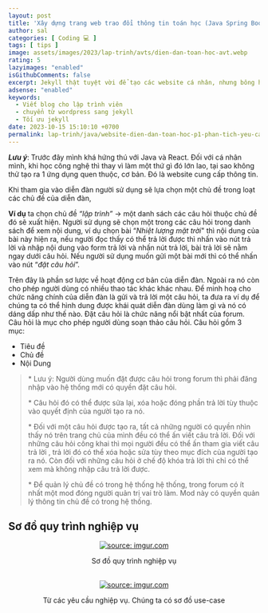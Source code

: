 ```yaml
---
layout: post
title: 'Xây dựng trang web trao đổi thông tin toán học (Java Spring Boot + React JS). Phần 1. Mô tả bài toán'
author: sal
categories: [ Coding 💻 ]
tags: [ tips ]
image: assets/images/2023/lap-trinh/avts/dien-dan-toan-hoc-avt.webp
rating: 5
lazyimages: "enabled"
isGithubComments: false
excerpt: Jekyll thật tuyệt vời để tạo các website cá nhân, nhưng bông hồng nào mà chả có gai!. Bài viết này mình muốn hướng đến các bạn đã có hiểu biết về phát triển web. Các bạn beginer hay các bạn có nhu cầu làm một blog cá nhân có thể tham khảo để hiểu rõ ưu nhược điểm của Wordpress cũng như Jekyll
adsense: "enabled"
keywords:
  - Viết blog cho lập trình viên
  - chuyển từ wordpress sang jekyll
  - Tối ưu jekyll
date: 2023-10-15 15:10:10 +0700
permalink: lap-trinh/java/website-dien-dan-toan-hoc-p1-phan-tich-yeu-cau-bai-toan
---
```


**_Lưu ý_**: Trước đây mình khá hứng thú với Java và React. Đối với cá nhân mình, khi học công nghệ thì thay vì làm một thứ gì đó lớn lao, tại sao không thử tạo ra 1 ứng dụng quen thuộc, cơ bản. Đó là website cung cấp thông tin.


Khi tham gia vào diễn đàn người sử dụng sẽ lựa chọn một chủ đề trong loạt các chủ đề của diễn đàn, 

**Ví dụ** ta chọn chủ đề _“lập trình”_ → một danh sách các câu hỏi thuộc chủ đề đó sẽ xuất hiện. Người sử dụng sẽ chọn một trong các câu hỏi trong danh sách để xem nội dung, ví dụ chọn bài “_Nhiệt lượng mặt trời_" thì nội dung của bài này hiện ra, nếu người đọc thấy có thể trả lời được thì nhấn vào nút trả lời và nhập nội dung vào form trả lời và nhấn nút trả lời, bài trả lời sẽ nằm ngay dưới câu hỏi. Nếu người sử dụng muốn gửi một bài mới thì có thể nhấn vào nút “_đặt câu hỏi_”. 

Trên đây là phần sơ lược về hoạt động cơ bản của diễn đàn. Ngoài ra nó còn cho phép người dùng có nhiều thao tác khác khác nhau. Để minh hoạ cho chức năng chính của diễn đàn là gửi và trả lời một câu hỏi, ta đưa ra ví dụ để chúng ta có thể hình dung được khái quát diễn đàn dùng làm gì và nó có dáng dấp như thế nào. Đặt câu hỏi là chức năng nổi bật nhất của forum. Câu hỏi là mục cho phép người dùng soạn thảo câu hỏi. Câu hỏi gồm 3 mục:

*   Tiêu đề
*   Chủ đề
*   Nội Dung

> \* Lưu ý: Người dùng muốn đặt được câu hỏi trong forum thì phải đăng nhập vào hệ thống mới có quyền đặt câu hỏi.
>
> \* Câu hỏi đó có thể được sửa lại, xóa hoặc đóng phần trả lời tùy thuộc vào quyết định của người tạo ra nó.
>
> \* Đối với một câu hỏi được tạo ra, tất cả những người có quyền nhìn thấy nó trên trang chủ của mình đều có thể ấn viết câu trả lời. Đối với những câu hỏi công khai thì mọi người đều có thể ấn tham gia viết câu trả lời , trả lời đó có thể xóa hoặc sửa tùy theo mục đích của người tạo ra nó. Còn đối với những câu hỏi ở chế độ khóa trả lời thì chỉ có thể xem mà không nhập câu trả lời được.
>
> \* Để quản lý chủ đề có trong hệ thống hệ thống, trong forum có ít nhất một mod đóng người quản trị vai trò làm. Mod này có quyền quản lý thông tin chủ đề có trong hệ thống.

## Sơ đồ quy trình nghiệp vụ

<div class="content" style="text-align:center; ">
<a href="https://imgur.com/Zu7mkvp"><img src="https://i.imgur.com/Zu7mkvp.png" title="source: imgur.com" /></a><p>Sơ đồ quy trình nghiệp vụ</p><br>
</div>

<div class="content" style="text-align:center; ">
<a href="https://imgur.com/p0lBa93"><img src="https://i.imgur.com/p0lBa93.png" title="source: imgur.com" /></a><p>Từ các yêu cầu nghiệp vụ. Chúng ta có sơ đồ use-case</p><br>
</div>
